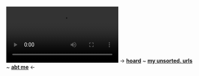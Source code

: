 ![](https://media.tenor.com/Bhad8vCjxoYAAAPo/alvin-chipmunks.mp4)
-> [**hoard**](https://rentry.co/angelstruck) ~ [**my unsorted. urls**](https://rentry.co/unsortedurls) ~ [**abt me**](https://rentry.co/aboutsera) <-